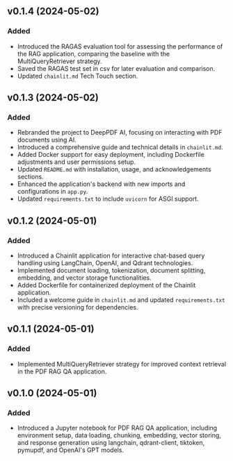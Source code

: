 ## v0.1.4 (2024-05-02)

### Added

- Introduced the RAGAS evaluation tool for assessing the performance of the RAG application, comparing the baseline with the MultiQueryRetriever strategy.
- Saved the RAGAS test set in csv for later evaluation and comparison.
- Updated `chainlit.md` Tech Touch section.

## v0.1.3 (2024-05-02)

### Added

- Rebranded the project to DeepPDF AI, focusing on interacting with PDF documents using AI.
- Introduced a comprehensive guide and technical details in `chainlit.md`.
- Added Docker support for easy deployment, including Dockerfile adjustments and user permissions setup.
- Updated `README.md` with installation, usage, and acknowledgements sections.
- Enhanced the application's backend with new imports and configurations in `app.py`.
- Updated `requirements.txt` to include `uvicorn` for ASGI support.

## v0.1.2 (2024-05-01)

### Added

- Introduced a Chainlit application for interactive chat-based query handling using LangChain, OpenAI, and Qdrant technologies.
- Implemented document loading, tokenization, document splitting, embedding, and vector storage functionalities.
- Added Dockerfile for containerized deployment of the Chainlit application.
- Included a welcome guide in `chainlit.md` and updated `requirements.txt` with precise versioning for dependencies.

## v0.1.1 (2024-05-01)

### Added

- Implemented MultiQueryRetriever strategy for improved context retrieval in the PDF RAG QA application.

## v0.1.0 (2024-05-01)

### Added

- Introduced a Jupyter notebook for PDF RAG QA application, including environment setup, data loading, chunking, embedding, vector storing, and response generation using langchain, qdrant-client, tiktoken, pymupdf, and OpenAI's GPT models.
